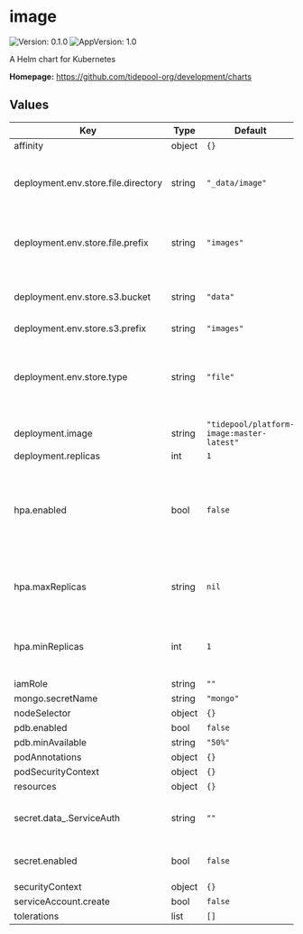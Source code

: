 # image

![Version: 0.1.0](https://img.shields.io/badge/Version-0.1.0-informational?style=flat-square) ![AppVersion: 1.0](https://img.shields.io/badge/AppVersion-1.0-informational?style=flat-square)

A Helm chart for Kubernetes

**Homepage:** <https://github.com/tidepool-org/development/charts>

## Values

| Key | Type | Default | Description |
|-----|------|---------|-------------|
| affinity | object | `{}` |  |
| deployment.env.store.file.directory | string | `"_data/image"` | directory to use when storing images on file storage |
| deployment.env.store.file.prefix | string | `"images"` | file prefix to use when storing images on file storage |
| deployment.env.store.s3.bucket | string | `"data"` | S3 bucket where image data is written |
| deployment.env.store.s3.prefix | string | `"images"` |  |
| deployment.env.store.type | string | `"file"` | if `s3`, store image data in Amazon S3. If `file` store image data in local file |
| deployment.image | string | `"tidepool/platform-image:master-latest"` | Docker image |
| deployment.replicas | int | `1` |  |
| hpa.enabled | bool | `false` | whether to create a horizontal pod autoscalers for all pods of given deployment |
| hpa.maxReplicas | string | `nil` | maximum number of replicas that HPA will maintain |
| hpa.minReplicas | int | `1` | minimum number of replicas that HPA will maintain |
| iamRole | string | `""` |  |
| mongo.secretName | string | `"mongo"` |  |
| nodeSelector | object | `{}` |  |
| pdb.enabled | bool | `false` |  |
| pdb.minAvailable | string | `"50%"` |  |
| podAnnotations | object | `{}` |  |
| podSecurityContext | object | `{}` |  |
| resources | object | `{}` |  |
| secret.data_.ServiceAuth | string | `""` | plaintext service authorization secret |
| secret.enabled | bool | `false` | whether to create image secret |
| securityContext | object | `{}` |  |
| serviceAccount.create | bool | `false` |  |
| tolerations | list | `[]` |  |

